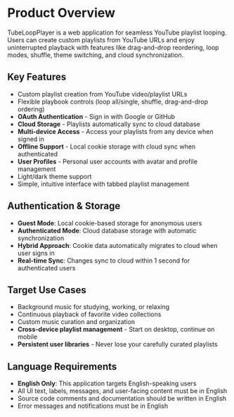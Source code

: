 # Product Overview

TubeLoopPlayer is a web application for seamless YouTube playlist looping. Users can create custom playlists from YouTube URLs and enjoy uninterrupted playback with features like drag-and-drop reordering, loop modes, shuffle, theme switching, and cloud synchronization.

## Key Features
- Custom playlist creation from YouTube video/playlist URLs
- Flexible playbook controls (loop all/single, shuffle, drag-and-drop ordering)
- **OAuth Authentication** - Sign in with Google or GitHub
- **Cloud Storage** - Playlists automatically sync to cloud database
- **Multi-device Access** - Access your playlists from any device when signed in
- **Offline Support** - Local cookie storage with cloud sync when authenticated
- **User Profiles** - Personal user accounts with avatar and profile management
- Light/dark theme support
- Simple, intuitive interface with tabbed playlist management

## Authentication & Storage
- **Guest Mode**: Local cookie-based storage for anonymous users
- **Authenticated Mode**: Cloud database storage with automatic synchronization
- **Hybrid Approach**: Cookie data automatically migrates to cloud when user signs in
- **Real-time Sync**: Changes sync to cloud within 1 second for authenticated users

## Target Use Cases
- Background music for studying, working, or relaxing
- Continuous playback of favorite video collections
- Custom music curation and organization
- **Cross-device playlist management** - Start on desktop, continue on mobile
- **Persistent user libraries** - Never lose your carefully curated playlists

## Language Requirements
- **English Only**: This application targets English-speaking users
- All UI text, labels, messages, and user-facing content must be in English
- Source code comments and documentation should be written in English
- Error messages and notifications must be in English